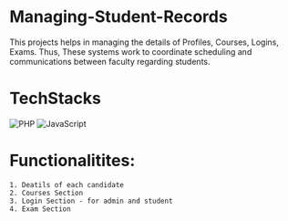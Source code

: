 # Managing-Student-Records
This projects helps in managing  the details of Profiles, Courses, Logins, Exams. Thus, These systems work to coordinate scheduling and communications between faculty regarding students.


# TechStacks

![PHP](https://img.shields.io/badge/php-%23777BB4.svg?style=for-the-badge&logo=php&logoColor=white)
![JavaScript](https://img.shields.io/badge/javascript-%23323330.svg?style=for-the-badge&logo=javascript&logoColor=%23F7DF1E)


# Functionalitites: 

    1. Deatils of each candidate
    2. Courses Section
    3. Login Section - for admin and student
    4. Exam Section
